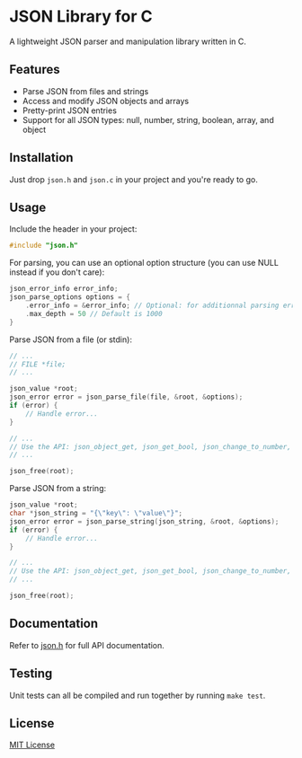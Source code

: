 # JSON Library for C

A lightweight JSON parser and manipulation library written in C.

## Features

- Parse JSON from files and strings
- Access and modify JSON objects and arrays
- Pretty-print JSON entries
- Support for all JSON types: null, number, string, boolean, array, and object

## Installation

Just drop ```json.h``` and ```json.c``` in your project and you're ready to go.

## Usage

Include the header in your project:

```c
#include "json.h"
```

For parsing, you can use an optional option structure (you can use NULL instead if you don't care):

```c
json_error_info error_info;
json_parse_options options = {
    .error_info = &error_info; // Optional: for additionnal parsing error info
    .max_depth = 50 // Default is 1000
}
```

Parse JSON from a file (or stdin):

```c
// ...
// FILE *file;
// ...

json_value *root;
json_error error = json_parse_file(file, &root, &options);
if (error) {
    // Handle error...
}

// ...
// Use the API: json_object_get, json_get_bool, json_change_to_number, etc...
// ...

json_free(root);
```

Parse JSON from a string:

```c
json_value *root;
char *json_string = "{\"key\": \"value\"}";
json_error error = json_parse_string(json_string, &root, &options);
if (error) {
    // Handle error...
}

// ...
// Use the API: json_object_get, json_get_bool, json_change_to_number, etc...
// ...

json_free(root);
```

## Documentation

Refer to [json.h](src/json.h) for full API documentation.

## Testing

Unit tests can all be compiled and run together by running `make test`.

## License

[MIT License](LICENSE)
